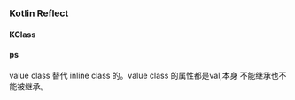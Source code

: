### Kotlin Reflect 
#### KClass
#### ps
value class 替代 inline class 的。value class 的属性都是val,本身
不能继承也不能被继承。